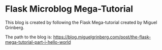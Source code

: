 # Flask Microblog Mega-Tutorial
This blog is created by following the Flask Mega-tutorial created by Miguel Grinberg.

The path to the blog is:  https://blog.miguelgrinberg.com/post/the-flask-mega-tutorial-part-i-hello-world
